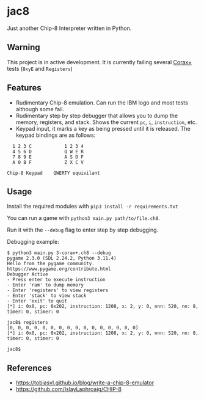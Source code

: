 # jac8

Just another Chip-8 Interpreter written in Python.

## Warning

This project is in active development. It is currently failing several [Corax+](https://github.com/Timendus/chip8-test-suite) tests (`8xyE` and `Registers`)

## Features

- Rudimentary Chip-8 emulation. Can run the IBM logo and most tests although some fail.
- Rudimentary step by step debugger that allows you to dump the memory, registers, and stack. Shows the current `pc`, `i`, `instruction`, etc.
- Keypad input, it marks a key as being pressed until it is released. The keypad bindings are as follows:

```
  1 2 3 C            1 2 3 4
  4 5 6 D            Q W E R
  7 8 9 E            A S D F
  A 0 B F            Z X C V

Chip-8 Keypad    QWERTY equivilant
```

## Usage

Install the required modules with `pip3 install -r requirements.txt`

You can run a game with `python3 main.py path/to/file.ch8`.

Run it with the `--debug` flag to enter step by step debugging.

Debugging example:

```
$ python3 main.py 3-corax+.ch8 --debug
pygame 2.3.0 (SDL 2.24.2, Python 3.11.4)
Hello from the pygame community. https://www.pygame.org/contribute.html
Debugger Active
- Press enter to execute instruction
- Enter 'ram' to dump memory
- Enter 'registers' to view registers
- Enter 'stack' to view stack
- Enter 'exit' to quit
[*] i: 0x0, pc: 0x202, instruction: 1208, x: 2, y: 0, nnn: 520, nn: 8, timer: 0, stimer: 0

jac8$ registers
[0, 0, 0, 0, 0, 0, 0, 0, 0, 0, 0, 0, 0, 0, 0, 0]
[*] i: 0x0, pc: 0x202, instruction: 1208, x: 2, y: 0, nnn: 520, nn: 8, timer: 0, stimer: 0

jac8$
```

## References

- https://tobiasvl.github.io/blog/write-a-chip-8-emulator
- https://github.com/IslayLaphroaig/CHIP-8
